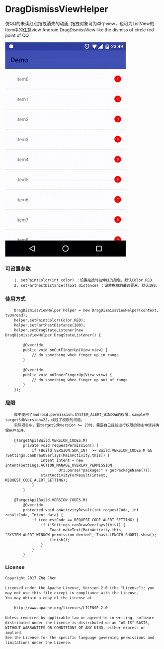 # DragDismissViewHelper
仿QQ的未读红点拖拽消失的动画, 拖拽对象可为单个view，也可为ListView的Item中的任意view
Android DragDismissView like the dismiss of circle red point of QQ

![效果](./screenshots/drag.gif)

### 可设置参数
```
    1. setPaintColor(int color) ：设置拖拽时拉伸线的颜色，默认Color.RED.
    2. setFarthestDistance(float distance) ：设置拖拽的最远距离，默认180.
```
### 使用方式
```
    DragDismissViewHelper helper = new DragDismissViewHelper(context, tvUnread);
    helper.setPaintColor(Color.RED);
    helper.setFarthestDistance(180);
    helper.setDragStateListener(new DragDismissViewHelper.DragStateListener() {

        @Override
        public void onOutFingerUp(View view) {
            // do something when finger up in range
        }

        @Override
        public void onInnerFingerUp(View view) {
            // do something when finger up out of range
        }
    });
```
### 局限
```
    库中使用了android.permission.SYSTEM_ALERT_WINDOW的权限，sample中targetSdkVersion=22，绕过了权限的问题。
    实际项目中，若targetSdkVersion >= 23时，需要自己提前进行权限的动态申请并确保用户允许。

    @TargetApi(Build.VERSION_CODES.M)
        private void requestPermission() {
            if (Build.VERSION.SDK_INT  >= Build.VERSION_CODES.M && !Settings.canDrawOverlays(MainActivity.this)) {
                Intent intent = new Intent(Settings.ACTION_MANAGE_OVERLAY_PERMISSION,
                        Uri.parse("package:" + getPackageName()));
                startActivityForResult(intent, REQUEST_CODE_ALERT_SETTING);
            }
        }

    @TargetApi(Build.VERSION_CODES.M)
        @Override
        protected void onActivityResult(int requestCode, int resultCode, Intent data) {
            if (requestCode == REQUEST_CODE_ALERT_SETTING) {
                if (!Settings.canDrawOverlays(this)) {
                    Toast.makeText(MainActivity.this, "SYSTEM_ALERT_WINDOW permission denied", Toast.LENGTH_SHORT).show();
                    finish();
                }
            }
        }
```
### License

	Copyright 2017 Zhq Chen

	Licensed under the Apache License, Version 2.0 (the "License");	you may not use this file except in compliance with the License.
	You may obtain a copy of the License at

		http://www.apache.org/licenses/LICENSE-2.0

	Unless required by applicable law or agreed to in writing, software
	distributed under the License is distributed on an "AS IS" BASIS,
	WITHOUT WARRANTIES OR CONDITIONS OF ANY KIND, either express or implied.
	See the License for the specific language governing permissions and
	limitations under the License.
